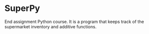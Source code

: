 # SuperPy
End assignment Python course. It is a program that keeps track of the supermarket inventory and additive functions.
